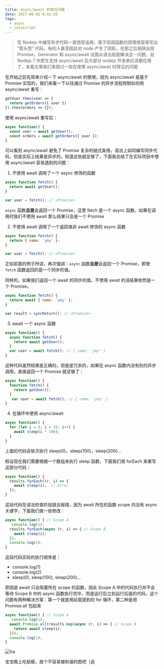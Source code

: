 ```yaml
---
title: async/await 的常见问题
date: 2017-06-02 8:42:26
tags: 
  - async
  - javascript
---
```


> 在 Nodejs 中编写异步代码一直饱受诟病，基于回调函数的原理很容易写出 “箭头型” 代码，有的人甚至因此对 node 产生了阴影。在那之后相继出现 Promise，Generator 和 async/await 试图从语法层面解决这一问题，自 Nodejs 7 中原生支持 async/await 后大部分 nodejs 开发者应该都在用了，本篇文章我们来探讨一些在使用 async/await 时常见的问题

在开始之前先简单介绍一下 async/await 的使用，因为 async/await 是基于 Promise 实现的，我们来看一下以往通过 Promise 的异步流程控制如何用 async/await 重写：

```js
getUser.then(user => {
  return getOrders({ user })
}).then(orders => {});
```

使用 async/await 重写后：

```js
async function() {
  const user = await getUser();
  const orders = await getOrders({ user });
}
```

可以看到 async/await 避免了 Promise 复杂的链式条用，语法上如同编写同步代码，但是实际上结果是异步的。知道这些就足够了，下面我总结了在实际项目中使用 async/await 容易遇到的问题：

1. 不使用 await 调用了一个 async 修饰的函数

```js
async function fetch() {
  return await getUser();
}

var user = fetch(); // <Promise>
```

`async` 函数**总是**会返回一个 Promise，这里 fetch 是一个 async 函数，如果在调用时我们不使用 await 那么结果只会是一个 Promise

2. 不使用 await 调用了一个返回值非 await 修饰的 async 函数

```js
async function fetch() {
  return { name: 'ymy' };
}

var user = fetch(); // <Promise>
```

正如前面的例子所讲，再次强调：`async` 函数**总是**会返回一个 Promise，即使 `fetch` 函数返回的是一个同步的值。

同样的，如果我们返回一个 await 的同步的值，不使用 await 的话结果依然是一个 Promise。

```js
async function fetch() {
  return await { name: 'ymy' };
}

var result = syncReturn(); // <Promise>
```

3. await 一个 async 函数

```js
async function() {
  async function fetch() {
    return await getUser();
  }
  var user = await fetch(); // { name: 'ymy' }
}
```

这种代码虽然结果是正确的，但是是冗余的，如果在 async 函数内没有别的异步调用，直接返回一个 Promise 就足够了：

```js
async function() {
  function fetch() {
    return getUser();
  }
   var user = await fetch(); // { name: 'ymy' }
}
``` 

4. 在循环中使用 async/await

```js
async function() {
  for (let i = 0; i < 10; i++) {
    await sleep(i * 100);
  }
}
```

上面的代码会依次执行 sleep(0)，sleep(100)，sleep(200)…

假设现在我们需要根据一个数组来执行 sleep 函数，下面我们用 forEach 来重写这部分代码：

```js
async function() {
  results.forEach((r, i) => {
    await sleep(i);  // Error
  });
}
```

这段代码在语法检查阶段就会报错，因为 await 所在的函数 scope 内没有 async 关键字，下面我们做一些修改：

```js
async function() { // Scope A
   console.log(1);
  results.forEach(async (r, i) => { // Scope B
    await sleep(i);
  });
  console.log(2);
}
```

这段代码实际的执行顺序是：
- console.log(1)
- console.log(2)
- sleep(0), sleep(100), sleep(200)…

原因是 await 只会阻塞所在 scope 的函数，因此 Scope A 中的代码执行并不会等待 Scope B 中的 async 函数执行完毕，而是运行后立刻运行后面的代码，这个问题有两种解决方案：第一个就是用前面提到的 for 循环，第二种是用 Promise.all 包起来

```js
async function() { // Scope A
   console.log(1);
  await Promise.all(results.map(async (r, i) => { // Scope B
    return await sleep(i);
  }));
  console.log(2);
}
```

![ha](http://oiw32lugp.qnssl.com/2017-06-02-15403364_1194914753923730_1560524376422481920_n%E7%9A%84%E5%89%AF%E6%9C%AC.jpg)

宝宝晚上吃蛤蟆，放个不容易被和谐的图吧（逃
